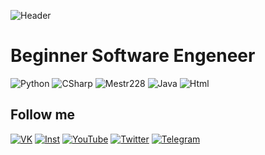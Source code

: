 ![Header](https://github.com/mestr228/SmsBomber/me.png)

# Beginner Software Engeneer

![Python](https://shields.io/badge/-PYTHON-323232?style=for-the-badge&logo=python)
![CSharp](https://shields.io/badge/-C%23-323232?style=for-the-badge&logo=c#)
![Mestr228](https://shields.io/badge/-MESTR228-323232?style=for-the-badge&logo=puma)
![Java](https://shields.io/badge/-JAVA-323232?style=for-the-badge&logo=java&logoColor=FA9C15)
![Html](https://shields.io/badge/-HTML-323232?style=for-the-badge&logo=html5)

## Follow me

[![VK](https://shields.io/badge/-VKontakte-323232?style=for-the-badge&logo=vk&logoColor=2686CD)](https://vk.com/top_14_top)
[![Inst](https://shields.io/badge/-INSTagram-323232?style=for-the-badge&logo=instagram&logoColor=DA2866)](https://www.instagram.com/ilia20199/)
[![YouTube](https://shields.io/badge/-YouTube-323232?style=for-the-badge&logo=youtube&logoColor=D24141)](https://www.youtube.com/channel/UCmPjTsx2AqQQVftOwofk0Kw)
[![Twitter](https://shields.io/badge/-Twitter-323232?style=for-the-badge&logo=twitter&logoColor=2686CD)](https://twitter.com/SmallProudBird)
[![Telegram](https://shields.io/badge/-Telegram-323232?style=for-the-badge&logo=telegram&logoColor=2686CD)](https://t.me/mestr228)

